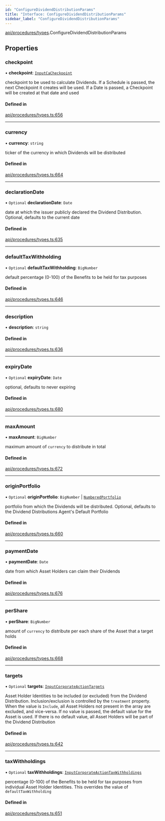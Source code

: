 ```yaml
---
id: "ConfigureDividendDistributionParams"
title: "Interface: ConfigureDividendDistributionParams"
sidebar_label: "ConfigureDividendDistributionParams"
---
```


[api/procedures/types](../../../../../modules/API/Procedures/Types/Types.md).ConfigureDividendDistributionParams

## Properties

### checkpoint

• **checkpoint**: [`InputCaCheckpoint`](../../../../../modules/API/Entities/Asset/Checkpoints/Types/Types.md#inputcacheckpoint)

checkpoint to be used to calculate Dividends. If a Schedule is passed, the next Checkpoint it creates will be used.
  If a Date is passed, a Checkpoint will be created at that date and used

#### Defined in

[api/procedures/types.ts:656](https://github.com/PolymeshAssociation/polymesh-sdk/blob/15be87e8/src/api/procedures/types.ts#L656)

___

### currency

• **currency**: `string`

ticker of the currency in which Dividends will be distributed

#### Defined in

[api/procedures/types.ts:664](https://github.com/PolymeshAssociation/polymesh-sdk/blob/15be87e8/src/api/procedures/types.ts#L664)

___

### declarationDate

• `Optional` **declarationDate**: `Date`

date at which the issuer publicly declared the Dividend Distribution. Optional, defaults to the current date

#### Defined in

[api/procedures/types.ts:635](https://github.com/PolymeshAssociation/polymesh-sdk/blob/15be87e8/src/api/procedures/types.ts#L635)

___

### defaultTaxWithholding

• `Optional` **defaultTaxWithholding**: `BigNumber`

default percentage (0-100) of the Benefits to be held for tax purposes

#### Defined in

[api/procedures/types.ts:646](https://github.com/PolymeshAssociation/polymesh-sdk/blob/15be87e8/src/api/procedures/types.ts#L646)

___

### description

• **description**: `string`

#### Defined in

[api/procedures/types.ts:636](https://github.com/PolymeshAssociation/polymesh-sdk/blob/15be87e8/src/api/procedures/types.ts#L636)

___

### expiryDate

• `Optional` **expiryDate**: `Date`

optional, defaults to never expiring

#### Defined in

[api/procedures/types.ts:680](https://github.com/PolymeshAssociation/polymesh-sdk/blob/15be87e8/src/api/procedures/types.ts#L680)

___

### maxAmount

• **maxAmount**: `BigNumber`

maximum amount of `currency` to distribute in total

#### Defined in

[api/procedures/types.ts:672](https://github.com/PolymeshAssociation/polymesh-sdk/blob/15be87e8/src/api/procedures/types.ts#L672)

___

### originPortfolio

• `Optional` **originPortfolio**: `BigNumber` \| [`NumberedPortfolio`](../../../../../classes/API/Entities/NumberedPortfolio/NumberedPortfolio.md)

portfolio from which the Dividends will be distributed. Optional, defaults to the Dividend Distributions Agent's Default Portfolio

#### Defined in

[api/procedures/types.ts:660](https://github.com/PolymeshAssociation/polymesh-sdk/blob/15be87e8/src/api/procedures/types.ts#L660)

___

### paymentDate

• **paymentDate**: `Date`

date from which Asset Holders can claim their Dividends

#### Defined in

[api/procedures/types.ts:676](https://github.com/PolymeshAssociation/polymesh-sdk/blob/15be87e8/src/api/procedures/types.ts#L676)

___

### perShare

• **perShare**: `BigNumber`

amount of `currency` to distribute per each share of the Asset that a target holds

#### Defined in

[api/procedures/types.ts:668](https://github.com/PolymeshAssociation/polymesh-sdk/blob/15be87e8/src/api/procedures/types.ts#L668)

___

### targets

• `Optional` **targets**: [`InputCorporateActionTargets`](../../../../../modules/Types/Types.md#inputcorporateactiontargets)

Asset Holder Identities to be included (or excluded) from the Dividend Distribution. Inclusion/exclusion is controlled by the `treatment`
  property. When the value is `Include`, all Asset Holders not present in the array are excluded, and vice-versa. If no value is passed,
  the default value for the Asset is used. If there is no default value, all Asset Holders will be part of the Dividend Distribution

#### Defined in

[api/procedures/types.ts:642](https://github.com/PolymeshAssociation/polymesh-sdk/blob/15be87e8/src/api/procedures/types.ts#L642)

___

### taxWithholdings

• `Optional` **taxWithholdings**: [`InputCorporateActionTaxWithholdings`](../../../../../modules/Types/Types.md#inputcorporateactiontaxwithholdings)

percentage (0-100) of the Benefits to be held for tax purposes from individual Asset Holder Identities.
  This overrides the value of `defaultTaxWithholding`

#### Defined in

[api/procedures/types.ts:651](https://github.com/PolymeshAssociation/polymesh-sdk/blob/15be87e8/src/api/procedures/types.ts#L651)
